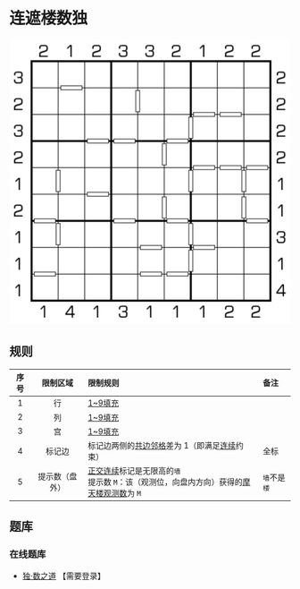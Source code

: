 # 连遮楼数独

![题](../../../images/sudoku/连遮楼数独.png)

## 规则

| 序号  |  限制区域   | 限制规则                                                      | 备注       |
|:---:|:-------:|:----------------------------------------------------------|:---------|
|  1  |    行    | [1~9填充]                                                   |          |
|  2  |    列    | [1~9填充]                                                   |          |
|  3  |    宫    | [1~9填充]                                                   |          |
|  4  |   标记边   | 标记边两侧的[共边邻格]差为 1（即满足[连续]约束）                               | 全标       |
|  5  | 提示数（盘外） | [正交连续]标记是无限高的`墙`<br/>提示数 `M`：该（观测位，向盘内方向）获得的[摩天楼观测数]为 `M` | `墙`不是`楼` |

## 题库

### 在线题库

- [独·数之道](http://www.sudokufans.org.cn/lx/game.index.php?type=cnmt) 【需要登录】

[1~9填充]: ../../../rules.md#1to9填充
[共边邻格]: ../../../rules.md#共边邻格
[连续]: ../../../rules.md#连续
[正交连续]: ../../../rules.md#正交连续
[摩天楼观测数]: ../../../rules.md#摩天楼观测数
